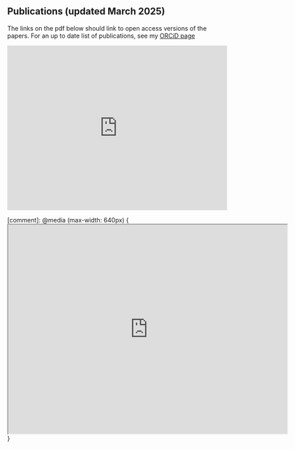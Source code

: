 ## Publications (updated March 2025)


The links on the pdf below should link to open access versions of the papers. For an up to date list of publications, see my [ORCiD page](https://orcid.org/my-orcid?orcid=0000-0002-5523-4264)

<div style="position: relative; width: 100%; height: 0; padding-bottom: 75%;">
  <iframe 
    src="https://drive.google.com/file/d/1oq4OKqP0_GTko6UZ0KoFI9zNUlQiOnFw/preview" 
    style="position: absolute; top: 0; left: 0; width: 100%; height: 100%;" 
    frameborder="0" 
    allow="autoplay">
  </iframe>
</div>

[comment]: @media (max-width: 640px) {<iframe src="https://drive.google.com/file/d/1oq4OKqP0_GTko6UZ0KoFI9zNUlQiOnFw/preview" width="640" height="480" allow="autoplay"></iframe>}
